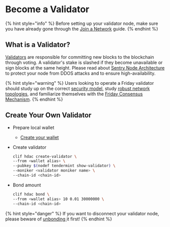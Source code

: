 # Become a Validator

{% hint style="info" %}
Before setting up your validator node, make sure you have already gone through the [Join a Network](../how-to/join-a-network.md) guide.
{% endhint %}

## What is a Validator?

[Validators](https://hub.cosmos.network/master/validators/overview.html) are responsible for committing new blocks to the blockchain through voting. A validator's stake is slashed if they become unavailable or sign blocks at the same height. Please read about [Sentry Node Architecture](security.md#sentry-nodes-ddos-protection) to protect your node from DDOS attacks and to ensure high-availability.

{% hint style="warning" %}
Users looking to operate a Friday validator should study up on the correct [security model](security.md), study [robust network topologies](become-a-validator.md), and familiarize themselves with the [Friday Consensus Mechanism](become-a-validator.md).
{% endhint %}

## Create Your Own Validator

* Prepare local wallet
  * [Create your wallet](../how-to/create-your-wallet.md)
* Create validator

  ```bash
  clif hdac create-validator \
  --from <wallet alias> \
  --pubkey $(nodef tendermint show-validator) \
  --moniker <validator moniker name> \
  --chain-id <chain-id>
  ```

* Bond amount

  ```bash
  clif hdac bond \
  --from <wallet alias> 10 0.01 30000000 \
  --chain-id <chain-id>
  ```

{% hint style="danger" %}
If you want to disconnect your validator node, please beware of [unbonding ](../cli/hdac-specific.md#unbond-hdac-token)it first!
{% endhint %}

 

